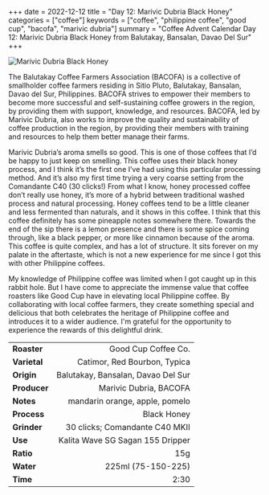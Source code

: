 +++
date = 2022-12-12
title = "Day 12: Marivic Dubria Black Honey"
categories = ["coffee"]
keywords = ["coffee", "philippine coffee", "good cup", "bacofa", "marivic dubria"]
summary = "Coffee Advent Calendar Day 12: Marivic Dubria Black Honey from Balutakay, Bansalan, Davao Del Sur"
+++

<img src="/coffee/images/marivic-dubria-black-honey.jpg" alt="Marivic Dubria Black Honey">

The Balutakay Coffee Farmers Association (BACOFA) is a collective of smallholder coffee farmers residing in Sitio Pluto, Balutakay, Bansalan, Davao del Sur, Philippines. BACOFA strives to empower their members to become more successful and self-sustaining coffee growers in the region, by providing them with support, knowledge, and resources. BACOFA, led by Marivic Dubria, also works to improve the quality and sustainability of coffee production in the region, by providing their members with training and resources to help them better manage their farms.

Marivic Dubria’s aroma smells so good. This is one of those coffees that I’d be happy to just keep on smelling. This coffee uses their black honey process, and I think it’s the first one I’ve had using this particular processing method. And it’s also my first time trying a very coarse setting from the Comandante C40 (30 clicks!) From what I know, honey processed coffee don’t really use honey, it’s more of a hybrid between traditional washed process and natural processing. Honey coffees tend to be a little cleaner and less fermented than naturals, and it shows in this coffee. I think that this coffee definitely has some pineapple notes somewhere there. Towards the end of the sip there is a lemon presence and there is some spice coming through, like a black pepper, or more like cinnamon because of the aroma. This coffee is quite complex, and has a lot of structure. It sits forever on my palate in the aftertaste, which is not a new experience for me since I got this with other Philippine coffees.

My knowledge of Philippine coffee was limited when I got caught up in this rabbit hole. But I have come to appreciate the immense value that coffee roasters like Good Cup have in elevating local Philippine coffee. By collaborating with local coffee farmers, they create something special and delicious that both celebrates the heritage of Philippine coffee and introduces it to a wider audience. I'm grateful for the opportunity to experience the rewards of this delightful drink.


| | |
|---|--:|
| **Roaster** | Good Cup Coffee Co. |
| **Varietal** | Catimor, Red Bourbon, Typica |
| **Origin** | Balutakay, Bansalan, Davao Del Sur |
| **Producer** | Marivic Dubria, BACOFA |
| **Notes** | mandarin orange, apple, pomelo |
| **Process** | Black Honey |
| **Grinder** | 30 clicks; Comandante C40 MKII |
| **Use** | Kalita Wave SG Sagan 155 Dripper |
| **Ratio** | 15g |
| **Water** | 225ml (75-150-225) |
| **Time** | 2:30 |

